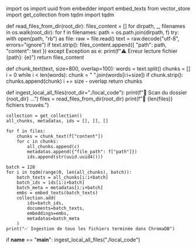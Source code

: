 import os
import uuid
from embedder import embed_texts
from vector_store import get_collection
from tqdm import tqdm

def read_files_from_dir(root_dir):
    files_content = []
    for dirpath, _, filenames in os.walk(root_dir):
        for f in filenames:
            path = os.path.join(dirpath, f)
            try:
                with open(path, "rb") as file:
                    raw = file.read()
                    text = raw.decode("utf-8", errors="ignore")
                    if text.strip():
                        files_content.append({
                            "path": path,
                            "content": text
                        })
            except Exception as e:
                print(f"⚠️ Erreur lecture fichier {path}: {e}")
    return files_content

def chunk_text(text, size=800, overlap=100):
    words = text.split()
    chunks = []
    i = 0
    while i < len(words):
        chunk = " ".join(words[i:i+size])
        if chunk.strip():
            chunks.append(chunk)
        i += size - overlap
    return chunks

def ingest_local_all_files(root_dir="./local_code"):
    print(f"📂 Scan du dossier {root_dir} ...")
    files = read_files_from_dir(root_dir)
    print(f"📝 {len(files)} fichiers trouvés.")

    collection = get_collection()
    all_chunks, metadatas, ids = [], [], []

    for f in files:
        chunks = chunk_text(f["content"])
        for c in chunks:
            all_chunks.append(c)
            metadatas.append({"file_path": f["path"]})
            ids.append(str(uuid.uuid4()))

    batch = 128
    for i in tqdm(range(0, len(all_chunks), batch)):
        batch_texts = all_chunks[i:i+batch]
        batch_ids = ids[i:i+batch]
        batch_meta = metadatas[i:i+batch]
        embs = embed_texts(batch_texts)
        collection.add(
            ids=batch_ids,
            documents=batch_texts,
            embeddings=embs,
            metadatas=batch_meta
        )
    print("✅ Ingestion de tous les fichiers terminée dans ChromaDB")

if __name__ == "__main__":
    ingest_local_all_files("./local_code")
